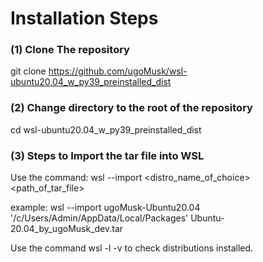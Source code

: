 # Installation Steps
### (1) Clone The repository
git clone https://github.com/ugoMusk/wsl-ubuntu20.04_w_py39_preinstalled_dist
### (2) Change directory to the root of the repository
cd wsl-ubuntu20.04_w_py39_preinstalled_dist 
### (3) Steps to Import the tar file into WSL
Use the command: wsl --import <distro_name_of_choice> <InstallLocation> <path_of_tar_file>

example: wsl --import ugoMusk-Ubuntu20.04 '/c/Users/Admin/AppData/Local/Packages' Ubuntu-20.04_by_ugoMusk_dev.tar

Use the command wsl -l -v to check distributions installed.